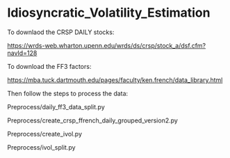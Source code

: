# Idiosyncratic_Volatility_Estimation

To downlaod the CRSP DAILY stocks:

https://wrds-web.wharton.upenn.edu/wrds/ds/crsp/stock_a/dsf.cfm?navId=128

To download the FF3 factors:

https://mba.tuck.dartmouth.edu/pages/faculty/ken.french/data_library.html

Then follow the steps to process the data:

Preprocess/daily_ff3_data_split.py

Preprocess/create_crsp_ffrench_daily_grouped_version2.py

Preprocess/create_ivol.py

Preprocess/ivol_split.py

